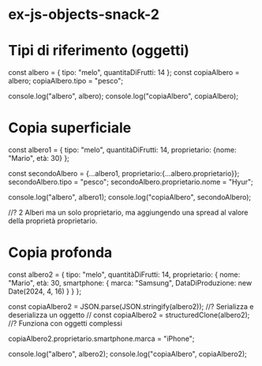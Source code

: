 # ex-js-objects-snack-2
# Tipi di riferimento (oggetti)
const albero = {
    tipo: "melo", 
    quantitaDiFrutti: 14
};
const copiaAlbero = albero;
copiaAlbero.tipo = "pesco";

console.log("albero", albero);
console.log("copiaAlbero", copiaAlbero);

# Copia superficiale
const albero1 = {
    tipo: "melo",
    quantitàDiFrutti: 14,
    proprietario: {nome: "Mario", età: 30}
};

const secondoAlbero = {...albero1, proprietario:{...albero.proprietario}};
secondoAlbero.tipo = "pesco";
secondoAlbero.proprietario.nome = "Hyur";

console.log("albero", albero1);
console.log("copiaAlbero", secondoAlbero);

//? 2 Alberi ma un solo proprietario, ma aggiungendo una spread al valore della proprietà proprietario.

# Copia profonda
const albero2 = {
    tipo: "melo",
    quantitàDiFrutti: 14,
    proprietario: {
        nome: "Mario", 
        età: 30, 
        smartphone: {
            marca: "Samsung", 
            DataDiProduzione: new Date(2024, 4, 16)
        }
    }
};

const copiaAlbero2 = JSON.parse(JSON.stringify(albero2)); //? Serializza e deserializza un oggetto
// const copiaAlbero2 = structuredClone(albero2); //? Funziona con oggetti complessi

copiaAlbero2.proprietario.smartphone.marca = "iPhone";

console.log("albero", albero2);
console.log("copiaAlbero", copiaAlbero2);
